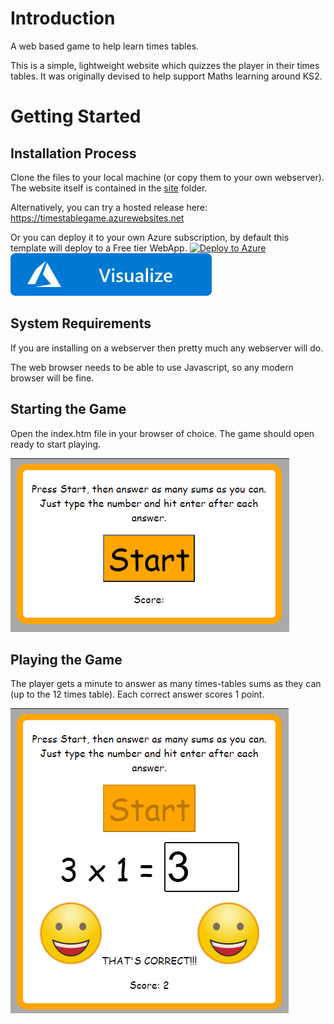# Introduction
A web based game to help learn times tables.

This is a simple, lightweight website which quizzes the player in their times tables. It was originally devised to help support Maths learning around KS2.

# Getting Started
## Installation Process
Clone the files to your local machine (or copy them to your own webserver). The website itself is contained in the [site](site) folder.

Alternatively, you can try a hosted release here: https://timestablegame.azurewebsites.net

Or you can deploy it to your own Azure subscription, by default this template will deploy to a Free tier WebApp. [![Deploy to Azure](https://aka.ms/deploytoazurebutton)](https://portal.azure.com/#create/Microsoft.Template/uri/https%3A%2F%2Fraw.githubusercontent.com%2Fisjwuk%2Ftimestablegame%2Fmaster%2Fazure%2Fazuredeploy.json) [![Visualize](https://raw.githubusercontent.com/Azure/azure-quickstart-templates/master/1-CONTRIBUTION-GUIDE/images/visualizebutton.svg?sanitize=true)](http://armviz.io/#/?load=https%3A%2F%2Fraw.githubusercontent.com%2Fisjwuk%2Ftimestablegame%2Fmaster%2Fazure%2Fazuredeploy.json)


## System Requirements
If you are installing on a webserver then pretty much any webserver will do.

The web browser needs to be able to use Javascript, so any modern browser will be fine.

## Starting the Game
Open the index.htm file in your browser of choice. The game should open ready to start playing.

![Do you want to play a game?](documentation/startgame.png)

## Playing the Game
The player gets a minute to answer as many times-tables sums as they can (up to the 12 times table). Each correct answer scores 1 point.

![Get the sums right](documentation/playgame.png)
